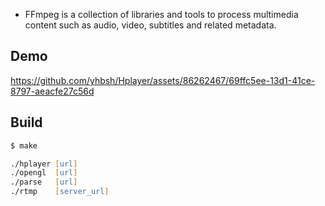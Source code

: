 - FFmpeg is a collection of libraries and tools to process multimedia content such as audio, video, subtitles and related metadata.

## Demo

https://github.com/yhbsh/Hplayer/assets/86262467/69ffc5ee-13d1-41ce-8797-aeacfe27c56d

## Build

```zsh
$ make
```

```zsh
./hplayer [url]
./opengl  [url]
./parse   [url]
./rtmp    [server_url]
```
